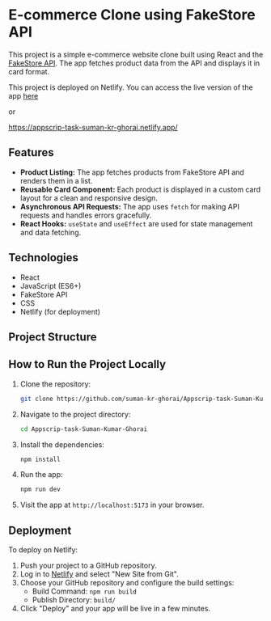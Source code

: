 # E-commerce Clone using FakeStore API

This project is a simple e-commerce website clone built using React and the [FakeStore API](https://fakestoreapi.com/). The app fetches product data from the API and displays it in card format.


This project is deployed on Netlify. You can access the live version of the app [here](https://appscrip-task-suman-kr-ghorai.netlify.app/)

or

https://appscrip-task-suman-kr-ghorai.netlify.app/

## Features

- **Product Listing:** The app fetches products from FakeStore API and renders them in a list.
- **Reusable Card Component:** Each product is displayed in a custom card layout for a clean and responsive design.
- **Asynchronous API Requests:** The app uses `fetch` for making API requests and handles errors gracefully.
- **React Hooks:** `useState` and `useEffect` are used for state management and data fetching.

## Technologies

- React
- JavaScript (ES6+)
- FakeStore API
- CSS
- Netlify (for deployment)

## Project Structure



## How to Run the Project Locally

1. Clone the repository:

    ```bash
    git clone https://github.com/suman-kr-ghorai/Appscrip-task-Suman-Kumar-Ghorai.git
    ```

2. Navigate to the project directory:

    ```bash
    cd Appscrip-task-Suman-Kumar-Ghorai
    ```

3. Install the dependencies:

    ```bash
    npm install
    ```

4. Run the app:

    ```bash
    npm run dev
    ```

5. Visit the app at `http://localhost:5173` in your browser.

## Deployment

To deploy on Netlify:

1. Push your project to a GitHub repository.
2. Log in to [Netlify](https://www.netlify.com/) and select "New Site from Git".
3. Choose your GitHub repository and configure the build settings:
    - Build Command: `npm run build`
    - Publish Directory: `build/`
4. Click "Deploy" and your app will be live in a few minutes.



